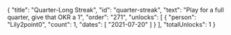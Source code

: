 {
  "title": "Quarter-Long Streak",
  "id": "quarter-streak",
  "text": "Play for a full quarter, give that OKR a 1",
  "order": "271",
  "unlocks": [
    {
      "person": "Lily2point0",
      "count": 1,
      "dates": [
        "2021-07-20"
      ]
    }
  ],
  "totalUnlocks": 1
}